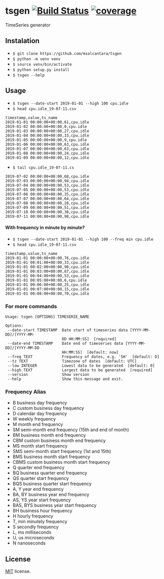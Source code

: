 # tsgen [![Build Status](https://travis-ci.org/msalcantara/tsgen.svg?branch=master)](https://travis-ci.org/msalcantara/tsgen) [![coverage](https://s3.amazonaws.com/assets.coveralls.io/badges/coveralls_25.svg)](https://coveralls.io/github/msalcantara/tsgen)
 TimeSeries generator

## Instalation
 - `$ git clone https://github.com/msalcantara/tsgen`
 - `$ python -m venv venv`
 - `$ source venv/bin/activate`
 - `$ python setup.py install`
 - `$ tsgen --help`

## Usage
 - `$ tsgen --date-start 2019-01-01 --high 100 cpu.idle`
 - `$ head cpu.idle_19-07-11.csv`
 ```csv
 timestamp,value,ts_name
 2019-01-01 00:00:00+00:00,61,cpu.idle
 2019-01-02 00:00:00+00:00,0,cpu.idle
 2019-01-03 00:00:00+00:00,27,cpu.idle
 2019-01-04 00:00:00+00:00,33,cpu.idle
 2019-01-05 00:00:00+00:00,9,cpu.idle
 2019-01-06 00:00:00+00:00,63,cpu.idle
 2019-01-07 00:00:00+00:00,63,cpu.idle
 2019-01-08 00:00:00+00:00,24,cpu.idle
 2019-01-09 00:00:00+00:00,12,cpu.idle
 ```
 - `$ tail cpu.idle_19-07-11.cs`
 ```csv
 2019-07-02 00:00:00+00:00,68,cpu.idle
 2019-07-03 00:00:00+00:00,94,cpu.idle
 2019-07-04 00:00:00+00:00,53,cpu.idle
 2019-07-05 00:00:00+00:00,53,cpu.idle
 2019-07-06 00:00:00+00:00,35,cpu.idle
 2019-07-07 00:00:00+00:00,64,cpu.idle
 2019-07-08 00:00:00+00:00,28,cpu.idle
 2019-07-09 00:00:00+00:00,51,cpu.idle
 2019-07-10 00:00:00+00:00,38,cpu.idle
 2019-07-11 00:00:00+00:00,98,cpu.idle
 ```
 #### With frequency in minute by minute?
  - `$ tsgen --date-start 2019-01-01 --high 100 --freq min cpu.idle`
  - `$ head cpu.idle_19-07-11.csv`
  ```csv
  timestamp,value,ts_name
  2019-01-01 00:00:00+00:00,76,cpu.idle
  2019-01-01 00:01:00+00:00,33,cpu.idle
  2019-01-01 00:02:00+00:00,98,cpu.idle
  2019-01-01 00:03:00+00:00,87,cpu.idle
  2019-01-01 00:04:00+00:00,53,cpu.idle
  2019-01-01 00:05:00+00:00,6,cpu.idle
  2019-01-01 00:06:00+00:00,25,cpu.idle
  2019-01-01 00:07:00+00:00,15,cpu.idle
  2019-01-01 00:08:00+00:00,70,cpu.idle
  ```
 ### For more commands
 ```
Usage: tsgen [OPTIONS] TIMESERIE_NAME

Options:
  --date-start TIMESTAMP  Date start of timeseries data [YYYY-MM-DD]/[YYYY-MM-
                          DD HH:MM:SS]  [required]
  --date-end TIMESTAMP    Date end of timeseries data [YYYY-MM-DD]/[YYYY-MM-DD
                          HH:MM:SS]  [default: now]
  --freq TEXT             Frequency of dates, e.g. '5H'  [default: D]
  --tz TEXT               Timezone of dates  [default: UTC]
  --low INTEGER           Lowest data to be generated  [default: 0]
  --high TEXT             Largest data to be generated  [required]
  --version               Show version
  --help                  Show this message and exit.
 ```
 ### Frequency Alias
 - B	business day frequency
 - C	custom business day frequency
 - D	calendar day frequency
 - W	weekly frequency
 - M	month end frequency
 - SM	semi-month end frequency (15th and end of month)
 - BM	business month end frequency
 - CBM	custom business month end frequency
 - MS	month start frequency
 - SMS	semi-month start frequency (1st and 15th)
 - BMS	business month start frequency
 - CBMS	custom business month start frequency
 - Q	quarter end frequency
 - BQ	business quarter end frequency
 - QS	quarter start frequency
 - BQS	business quarter start frequency
 - A, Y	year end frequency
 - BA, BY	business year end frequency
 - AS, YS	year start frequency
 - BAS, BYS	business year start frequency
 - BH	business hour frequency
 - H	hourly frequency
 - T, min	minutely frequency
 - S	secondly frequency
 - L, ms	milliseconds
 - U, us	microseconds
 - N	nanoseconds

## License
 [MIT](https://raw.githubusercontent.com/tebeka/selenium/master/LICENSE) license.
